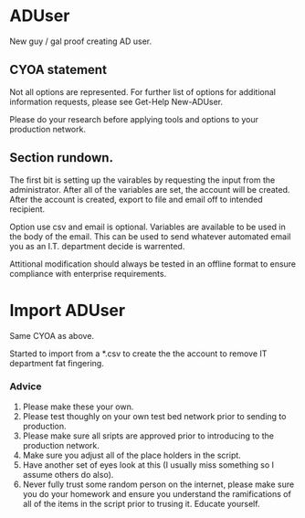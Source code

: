# ADUser 

New guy / gal proof creating AD user.

## CYOA statement

Not all options are represented. For further list of options for additional information requests, please see Get-Help New-ADUser.

Please do your research before applying tools and options to your production network.

## Section rundown.

The first bit is setting up the vairables by requesting the input from the administrator.
After all of the variables are set, the account will be created.
After the account is created, export to file and email off to intended recipient.

Option use csv and email is optional. Variables are available to be used in the body of the email. This can be used to send whatever automated email you as an I.T. department decide is warrented.

Attitional modification should always be tested in an offline format to ensure compliance with enterprise requirements.

# Import ADUser

Same CYOA as above.

Started to import from a *.csv to create the the account to remove IT department fat fingering.

### Advice

1. Please make these your own.
2. Please test thoughly on your own test bed network prior to sending to production.
3. Please make sure all sripts are approved prior to introducing to the production network.
4. Make sure you adjust all of the place holders in the script.
5. Have another set of eyes look at this (I usually miss something so I assume others do also).
6. Never fully trust some random person on the internet, please make sure you do your homework and ensure you understand the ramifications of all of the items in the script prior to trusing it. Educate yourself.
